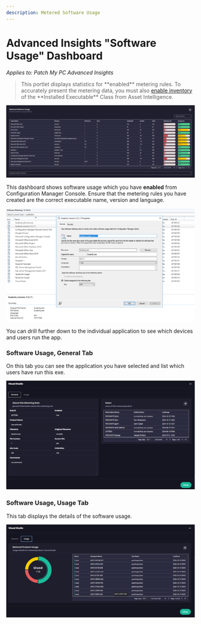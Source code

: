 ```yaml
---
description: Metered Software Usage
---
```


# Advanced Insights "Software Usage" Dashboard

_Applies to: Patch My PC Advanced Insights_

<blockquote class="wp-block-quote">
<p>This portlet displays statistics for **enabled** metering rules. To accurately present the metering data, you must also <a href="https://learn.microsoft.com/en-us/mem/configmgr/core/clients/manage/asset-intelligence/configuring-asset-intelligence#to-enable-asset-intelligence-hardware-inventory-reporting-classes-from-the-asset-intelligence-home-page">enable inventory</a> of the **Installed Executable** Class from Asset Intelligence.</p>
</blockquote>



![](/_images/image-(2153).png "Metered Software Usage")

This dashboard shows software usage which you have **enabled** from Configuration Manager Console. Ensure that the metering rules you have created are the correct executable name, version and language.

![](/_images/image-(2178).png "Software Metering Rules in the ConfigMgr console")

You can drill further down to the individual application to see which devices and users run the app.

### Software Usage, General Tab

On this tab you can see the application you have selected and list which users have run this exe.&#x20;

![](/_images/image-(2154).png "Software Metering General Tab")

### Software Usage, Usage Tab

This tab displays the details of the software usage.

![](/_images/image-(2155).png "Software Metering Usage Tab")